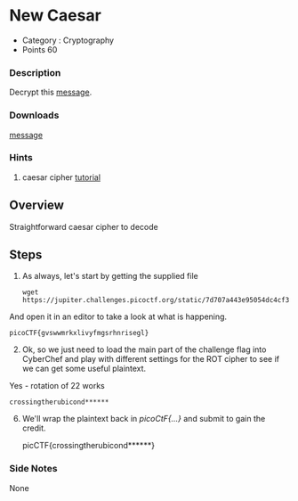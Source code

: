 # New Caesar
- Category : Cryptography
- Points 60

### Description

Decrypt this [message](https://jupiter.challenges.picoctf.org/static/7d707a443e95054dc4cf30b1d9522ef0/ciphertext).


### Downloads
[message](./ciphertext)


### Hints

1. caesar cipher [tutorial](https://learncryptography.com/classical-encryption/caesar-cipher)


## Overview

Straightforward caesar cipher to decode


## Steps

1. As always, let's start by getting the supplied file

   ```
   wget https://jupiter.challenges.picoctf.org/static/7d707a443e95054dc4cf30b1d9522ef0/ciphertext
   ```

  And open it in an editor to take a look at what is happening.

  ```
  picoCTF{gvswwmrkxlivyfmgsrhnrisegl}
  ```


2. Ok, so we just need to load the main part of the challenge flag into CyberChef and play with different settings for the ROT cipher to see if we can get some useful plaintext.

  Yes - rotation of 22 works

  ```
  crossingtherubicond******
  ```



6. We'll wrap the plaintext back in *picoCtF{...}* and submit to gain the credit.

   picCTF{crossingtherubicond******}









### Side Notes

None
